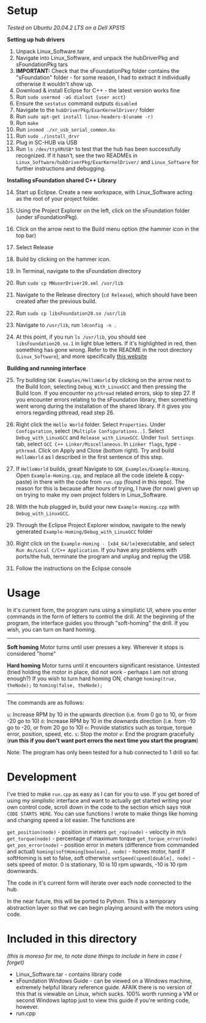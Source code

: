 
# Setup
*Tested on Ubuntu 20.04.2 LTS on a Dell XPS15*

**Setting up hub drivers**
1. Unpack Linux_Software.tar
2. Navigate into Linux_Software, and unpack the hubDriverPkg and sFoundationPkg tars
3. **IMPORTANT:** Check that the sFoundationPkg folder contains the "sFoundation" folder - for some reason, I had to extract it individually otherwise it wouldn't show up.
4. Download & install Eclipse for C++ - the latest version works fine
5. Run `sudo usermod -aG dialout {user acct}`
6. Ensure the `sestatus` command outputs `disabled`
7. Navigate to the `hubDriverPkg/ExarKernelDriver/` folder
8. Run `sudo apt-get install linux-headers-$(uname -r)`
9. Run `make`
10. Run `insmod ./xr_usb_serial_common.ko` 
11. Run `sudo ./install_drvr` 
12. Plug in SC-HUB via USB
13. Run `ls /dev/ttyXRUSB*` to test that the hub has been successfully recognized. If it hasn't, see the two READMEs in `Linux_Software/hubDriverPkg/ExarKernelDriver/` and `Linux_Software` for further instructions and debugging.

**Installing sFoundation shared C++ Library**

14. Start up Eclipse. Create a new workspace, with Linux_Software acting as the root of your project folder.

15. Using the Project Explorer on the left, click on the sFoundation folder (under sFoundationPkg).

16. Click on the arrow next to the Build menu option (the hammer icon in the top bar)

17. Select Release

18. Build by clicking on the hammer icon.

19. In Terminal, navigate to the sFoundation directory

20. Run `sudo cp MNuserDriver20.xml /usr/lib`

21. Navigate to the Release directory (`cd Release`), which should have been created after the previous build.

22. Run `sudo cp libsFoundation20.so /usr/lib`

23. Navigate to `/usr/lib`, run `ldconfig -n .`

24. At this point, if you run `ls /usr/lib`, you should see `libsFoundation20.so.1` in light blue letters. If it's highlighted in red, then something has gone wrong. Refer to the README in the root directory (`Linux_Software`), and more specifically [this website](https://tldp.org/HOWTO/Program-Library-HOWTO/shared-libraries.html)

**Building and running interface**

25. Try building `SDK Examples/HelloWorld` by clicking on the arrow next to the Build Icon, selecting `Debug_With_LinuxGCC` and then pressing the Build Icon. If you encounter no `pthread` related errors, skip to step 27. If you encounter errors relating to the sFoundation library, then something went wrong during the installation of the shared library. If it gives you errors regarding pthread, read step 26.

26. Right click the `Hello World` folder. Select `Properties`. Under `Configuration`, select `[Multiple Configurations..]`.  Select `Debug_with_LinuxGCC` and `Release_with_LinuxGCC`. Under `Tool Settings` tab, select `GCC C++ Linker/Miscellaneous`. In `Linker flags`, type `-pthread`. Click on Apply and Close (bottom right). Try and build `HelloWorld` as I described in the first sentence of this step.

27. If `HelloWorld` builds, great! Navigate to `SDK_Examples/Example-Homing`. Open `Example-Homing.cpp`, and replace all the code (delete & copy-paste) in there with the code from `run.cpp` (found in this repo). The reason for this is because after hours of trying, I have (for now) given up on trying to make my own project folders in Linux_Software.

28. With the hub plugged in, build your new `Example-Homing.cpp` with `Debug_with_LinuxGCC`. 

29. Through the Eclipse Project Explorer window, navigate to the newly generated `Example-Homing/Debug_with_LinuxGCC` folder

30. Right click on the `Example-Homing - [x84_64/le]`executable, and select `Run As/Local C/C++ Application`. If you have any problems with ports/the hub, terminate the program and unplug and replug the USB.

31. Follow the instructions on the Eclipse console


# Usage
In it's current form, the program runs using  a simplistic UI, where you enter commands in the form of letters to control the drill. At the beginning of the program, the interface guides you through "soft-homing" the drill. If you wish, you can turn on hard homing.

---------
**Soft homing**
Motor turns until user presses a key. Wherever it stops is considered "home"

**Hard homing**
Motor turns until it encounters significant resistance. Untested (tried holding the motor in place, did not work - perhaps I am not strong enough?) If you wish to turn hard homing ON, change 
`homing(true, theNode);` 
to
`homing(false, theNode);`

----

The commands are as follows:

`u`: Increase RPM by 10 in the upwards direction (i.e. from 0 go to 10, or from -20 go to 10)
`d`: Increase RPM by 10 in the downards direction (i.e. from -10 go to -20, or from 20 go to 10)
`n`: Provide statistics such as torque, torque error, position, speed, etc.
`s`: Stop the motor
`e`: End the program gracefully (**run this if you don't want port errors the next time you start the program**)

Note: The program has only been tested for a hub connected to 1 drill so far.



# Development
I've tried to make `run.cpp` as easy as I can for you to use. If you get bored of using my simplistic interface and want to actually get started writing your own control code, scroll down in the code to the section which says `YOUR CODE STARTS HERE`. You can use functions I wrote to make things like homing and changing speed a lot easier. The functions are

`get_position(node)` - position in meters
`get_rop(node)` - velocity in m/s
`get_torque(node)` - percentage of maximum torque
`get_torque_error(node)`
`get_pos_error(node)` - position error in meters (difference from commanded and actual)
`homing(softHoming[boolean], node)` - homes motor, hard if softHoming is set to false, soft otherwise 
`setSpeed(speed[double], node)` - sets speed of motor. 0 is stationary, 10 is 10 rpm upwards, -10 is 10 rpm downwards.

The code in it's current form will iterate over each node connected to the hub.

In the near future, this will be ported to Python. This is a temporary abstraction layer so that we can begin playing around with the motors using code.


# Included in this directory
*(this is moreso for me, to note done things to include in here in case I forget)*
* Linux_Software.tar - contains library code
* sFoundation Windows Guide - can be viewed on a Windows machine, extremely helpful library reference guide. AFAIK there is no version of this that is viewable on Linux, which sucks. 100% worth running a VM or second Windows laptop just to view this guide if you're writing code, however.
* run.cpp 

